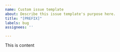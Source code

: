 ```yaml
---
name: Custom issue template
about: Describe this issue template's purpose here.
title: "[PREFIX]"
labels: bug
assignees: ''

---
```


This is content
